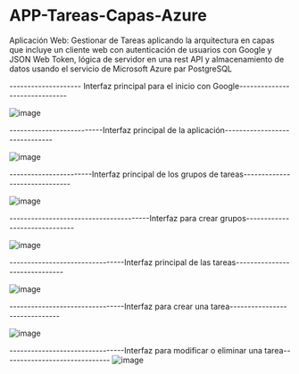 # APP-Tareas-Capas-Azure
Aplicación Web: Gestionar de Tareas aplicando la arquitectura en capas que incluye un cliente web con autenticación de usuarios con Google y JSON Web Token, lógica de servidor en una rest API y almacenamiento de datos usando el servicio de Microsoft Azure par PostgreSQL

-------------------- Interfaz principal para el inicio con Google------------------------------

![image](https://github.com/JohnVeraXD/APP-Tareas-Capas-Azure/assets/108051712/378ea078-f9e5-4933-ae3e-5f7f77b4543d)


--------------------------Interfaz principal de la aplicación------------------------------

![image](https://github.com/JohnVeraXD/APP-Tareas-Capas-Azure/assets/108051712/ede62867-0dea-4038-8628-38e5d5faacda)


-----------------------Interfaz principal de los grupos de tareas------------------------------

![image](https://github.com/JohnVeraXD/APP-Tareas-Capas-Azure/assets/108051712/8bd93ede-9078-4a33-be67-2c9e2deb2386)


---------------------------------------Interfaz para crear grupos------------------------------

![image](https://github.com/JohnVeraXD/APP-Tareas-Capas-Azure/assets/108051712/db6dc953-7d0c-4fa5-a2fb-28628c90b289)


--------------------------------Interfaz principal de las tareas------------------------------

![image](https://github.com/JohnVeraXD/APP-Tareas-Capas-Azure/assets/108051712/07e0ccc3-a0fb-44d0-b094-4853d1d7df9f)


--------------------------------Interfaz para crear una tarea------------------------------

![image](https://github.com/JohnVeraXD/APP-Tareas-Capas-Azure/assets/108051712/fa7b2e7c-113b-49f6-83aa-98e05b3c003a)


--------------------------------Interfaz para modificar o eliminar una tarea------------------------------
![image](https://github.com/JohnVeraXD/APP-Tareas-Capas-Azure/assets/108051712/64a54d92-8031-4fb9-8062-430109afe2fc)
